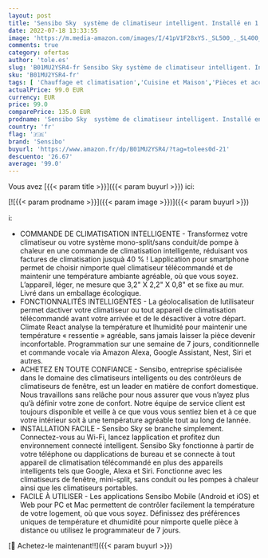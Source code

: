 ```yaml
---
layout: post
title: 'Sensibo Sky  système de climatiseur intelligent. Installé en 1 min. L’appli éco maintient le confort. Auto ON/OFF. Wifi-Google-Alexa-Siri.  Gris '
date: 2022-07-18 13:33:55
image: 'https://m.media-amazon.com/images/I/41pV1F28xYS._SL500_._SL400_.jpg'
comments: true
category: ofertas
author: 'tole.es'
slug: 'B01MU2YSR4-fr Sensibo Sky système de climatiseur intelligent. Installé...'
sku: 'B01MU2YSR4-fr'
tags: [ 'Chauffage et climatisation','Cuisine et Maison','Pièces et accessoires de chauffage et climatisation','Pièces et accessoires pour climatiseur','Télécommandes de climatiseur','sensibo','🇫🇷', ]
actualPrice: 99.0 EUR
currency: EUR
price: 99.0
comparePrice: 135.0 EUR
prodname: 'Sensibo Sky  système de climatiseur intelligent. Installé en 1 min. L’appli éco maintient le confort. Auto ON/OFF. Wifi-Google-Alexa-Siri.  Gris '
country: 'fr'
flag: '🇫🇷'
brand: 'Sensibo'
buyurl: 'https://www.amazon.fr/dp/B01MU2YSR4/?tag=tolees0d-21'
descuento: '26.67'
average: '99.0'
---
```


Vous avez [{{< param title >}}]({{< param buyurl >}}) ici:

[![{{< param prodname >}}]({{< param image >}})]({{< param buyurl >}})

ℹ️:

- COMMANDE DE CLIMATISATION INTELLIGENTE - Transformez votre climatiseur ou votre système mono-split/sans conduit/de pompe à chaleur en une commande de climatisation intelligente, réduisant vos factures de climatisation jusquà 40 % ! Lapplication pour smartphone permet de choisir nimporte quel climatiseur télécommandé et de maintenir une température ambiante agréable, où que vous soyez. L’appareil, léger, ne mesure que 3,2" X 2,2" X 0,8" et se fixe au mur. Livré dans un emballage écologique.
- FONCTIONNALITÉS INTELLIGENTES - La géolocalisation de lutilisateur permet dactiver votre climatiseur ou tout appareil de climatisation télécommandé avant votre arrivée et de le désactiver à votre départ. Climate React analyse la température et lhumidité pour maintenir une température « ressentie » agréable, sans jamais laisser la pièce devenir inconfortable. Programmation sur une semaine de 7 jours, conditionnelle et commande vocale via Amazon Alexa, Google Assistant, Nest, Siri et autres.
- ACHETEZ EN TOUTE CONFIANCE - Sensibo, entreprise spécialisée dans le domaine des climatiseurs intelligents ou des contrôleurs de climatiseurs de fenêtre, est un leader en matière de confort domestique. Nous travaillons sans relâche pour nous assurer que vous n’ayez plus qu’à définir votre zone de confort. Notre équipe de service client est toujours disponible et veille à ce que vous vous sentiez bien et à ce que votre intérieur soit à une température agréable tout au long de lannée.
- INSTALLATION FACILE - Sensibo Sky se branche simplement. Connectez-vous au Wi-Fi, lancez lapplication et profitez dun environnement connecté intelligent. Sensibo Sky fonctionne à partir de votre téléphone ou dapplications de bureau et se connecte à tout appareil de climatisation télécommandé en plus des appareils intelligents tels que Google, Alexa et Siri. Fonctionne avec les climatiseurs de fenêtre, mini-split, sans conduit ou les pompes à chaleur ainsi que les climatiseurs portables.
- FACILE À UTILISER - Les applications Sensibo Mobile (Android et iOS) et Web pour PC et Mac permettent de contrôler facilement la température de votre logement, où que vous soyez. Définissez des préférences uniques de température et dhumidité pour nimporte quelle pièce à distance ou utilisez le programmateur de 7 jours.

[🛒 Achetez-le maintenant!!]({{< param buyurl >}})
